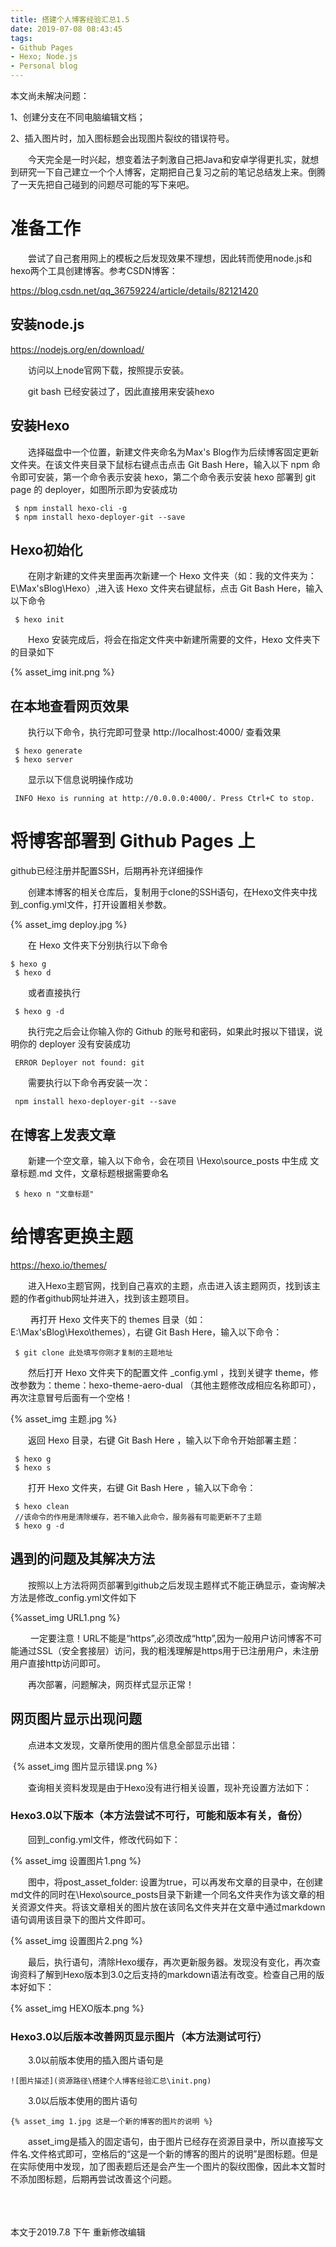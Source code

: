 ```yaml
---
title: 搭建个人博客经验汇总1.5
date: 2019-07-08 08:43:45
tags: 
- Github Pages
- Hexo; Node.js
- Personal blog
---
```


 本文尚未解决问题：

1、创建分支在不同电脑编辑文档；

2、插入图片时，加入图标题会出现图片裂纹的错误符号。



&emsp;&emsp;今天完全是一时兴起，想变着法子刺激自己把Java和安卓学得更扎实，就想到研究一下自己建立一个个人博客，定期把自己复习之前的笔记总结发上来。倒腾了一天先把自己碰到的问题尽可能的写下来吧。

# 准备工作

&emsp;&emsp;尝试了自己套用网上的模板之后发现效果不理想，因此转而使用node.js和hexo两个工具创建博客。参考CSDN博客：

https://blog.csdn.net/qq_36759224/article/details/82121420

## 安装node.js

https://nodejs.org/en/download/

&emsp;&emsp;访问以上node官网下载，按照提示安装。

&emsp;&emsp;git bash 已经安装过了，因此直接用来安装hexo

## 安装Hexo
&emsp;&emsp;选择磁盘中一个位置，新建文件夹命名为Max's Blog作为后续博客固定更新文件夹。在该文件夹目录下鼠标右键点击点击 Git Bash Here，输入以下 npm 命令即可安装，第一个命令表示安装 hexo，第二个命令表示安装 hexo 部署到 git page 的 deployer，如图所示即为安装成功

```
 $ npm install hexo-cli -g  
 $ npm install hexo-deployer-git --save 
```

## Hexo初始化

&emsp;&emsp;在刚才新建的文件夹里面再次新建一个 Hexo 文件夹（如：我的文件夹为：E\Max'sBlog\Hexo）,进入该 Hexo 文件夹右键鼠标，点击 Git Bash Here，输入以下命令

```
 $ hexo init
```

&emsp;&emsp;Hexo 安装完成后，将会在指定文件夹中新建所需要的文件，Hexo 文件夹下的目录如下

{% asset_img init.png %}

## 在本地查看网页效果

&emsp;&emsp;执行以下命令，执行完即可登录 http://localhost:4000/ 查看效果

```
 $ hexo generate  
 $ hexo server  
```

&emsp;&emsp;显示以下信息说明操作成功

```
 INFO Hexo is running at http://0.0.0.0:4000/. Press Ctrl+C to stop.
```

# 将博客部署到 Github Pages 上

github已经注册并配置SSH，后期再补充详细操作

​&emsp;&emsp;创建本博客的相关仓库后，复制用于clone的SSH语句，在Hexo文件夹中找到_config.yml文件，打开设置相关参数。

{% asset_img deploy.jpg %}

&emsp;&emsp;在 Hexo 文件夹下分别执行以下命令

 

```
$ hexo g  
 $ hexo d
```

&emsp;&emsp;或者直接执行

```
 $ hexo g -d
```

&emsp;&emsp;执行完之后会让你输入你的 Github 的账号和密码，如果此时报以下错误，说明你的 deployer 没有安装成功

```
 ERROR Deployer not found: git
```

&emsp;&emsp;需要执行以下命令再安装一次：

```
 npm install hexo-deployer-git --save
```

## 在博客上发表文章

&emsp;&emsp;新建一个空文章，输入以下命令，会在项目 \Hexo\source\_posts 中生成 文章标题.md 文件，文章标题根据需要命名

```
 $ hexo n "文章标题"
```

# 给博客更换主题

https://hexo.io/themes/

&emsp;&emsp;进入Hexo主题官网，找到自己喜欢的主题，点击进入该主题网页，找到该主题的作者github网址并进入，找到该主题项目。

&emsp;&emsp; 再打开 Hexo 文件夹下的 themes 目录（如：E:\Max'sBlog\Hexo\themes），右键 Git Bash Here，输入以下命令：

```
 $ git clone 此处填写你刚才复制的主题地址
```

&emsp;&emsp;然后打开 Hexo 文件夹下的配置文件 _config.yml ，找到关键字 theme，修改参数为：theme：hexo-theme-aero-dual （其他主题修改成相应名称即可），再次注意冒号后面有一个空格！


{% asset_img 主题.jpg %}

&emsp;&emsp;返回 Hexo 目录，右键 Git Bash Here ，输入以下命令开始部署主题：

```
 $ hexo g   
 $ hexo s
```

&emsp;&emsp;打开 Hexo 文件夹，右键 Git Bash Here ，输入以下命令：

```
 $ hexo clean  
 //该命令的作用是清除缓存，若不输入此命令，服务器有可能更新不了主题
 $ hexo g -d
```

## 遇到的问题及其解决方法

&emsp;&emsp;按照以上方法将网页部署到github之后发现主题样式不能正确显示，查询解决方法是修改_config.yml文件如下

{%asset_img URL1.png %}

​&emsp;&emsp; 一定要注意！URL不能是“https”,必须改成“http”,因为一般用户访问博客不可能通过SSL（安全套接层）访问，我的粗浅理解是https用于已注册用户，未注册用户直接http访问即可。

&emsp;&emsp;再次部署，问题解决，网页样式显示正常！

## 网页图片显示出现问题

&emsp;&emsp;点进本文发现，文章所使用的图片信息全部显示出错：

​         {% asset_img 图片显示错误.png %}

​&emsp;&emsp;查询相关资料发现是由于Hexo没有进行相关设置，现补充设置方法如下：

### Hexo3.0以下版本（本方法尝试不可行，可能和版本有关，备份）

​&emsp;&emsp;回到_config.yml文件，修改代码如下：

{% asset_img 设置图片1.png %}

&emsp;&emsp;图中，将post_asset_folder: 设置为true，可以再发布文章的目录中，在创建md文件的同时在\Hexo\source\_posts目录下新建一个同名文件夹作为该文章的相关资源文件夹。将该文章相关的图片放在该同名文件夹并在文章中通过markdown语句调用该目录下的图片文件即可。

{% asset_img 设置图片2.png %}

&emsp;&emsp;最后，执行语句，清除Hexo缓存，再次更新服务器。发现没有变化，再次查询资料了解到Hexo版本到3.0之后支持的markdown语法有改变。检查自己用的版本好如下：

{% asset_img HEXO版本.png %}

### Hexo3.0以后版本改善网页显示图片（本方法测试可行）

&emsp;&emsp;3.0以前版本使用的插入图片语句是

```
![图片描述](资源路径\搭建个人博客经验汇总\init.png)
```

&emsp;&emsp;3.0以后版本使用的图片语句

```
{% asset_img 1.jpg 这是一个新的博客的图片的说明 %}
```
&emsp;&emsp;asset_img是插入的固定语句，由于图片已经存在资源目录中，所以直接写文件名.文件格式即可，空格后的“这是一个新的博客的图片的说明”是图标题。但是在实际使用中发现，加了图表题后还是会产生一个图片的裂纹图像，因此本文暂时不添加图标题，后期再尝试改善这个问题。

<br><br><br>本文于2019.7.8 下午 重新修改编辑